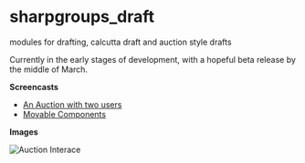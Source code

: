 # sharpgroups_draft
modules for drafting, calcutta draft and auction style drafts

Currently in the early stages of development, with a hopeful beta release by the middle of March. 

**Screencasts**
+ [An Auction with two users](http://www.screencast.com/t/ia2aDIQpk)
+ [Movable Components](http://www.screencast.com/t/DmfK97xQGj6q)

**Images** 

![Auction Interace](https://cloud.githubusercontent.com/assets/6773487/6477047/4dc7470c-c1db-11e4-9b6f-c78f6aa1886d.png)
